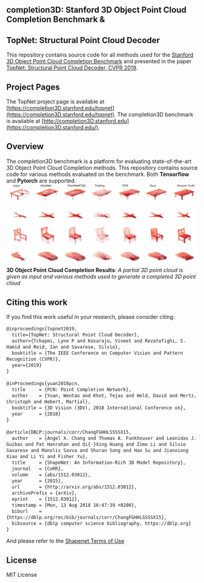 ## completion3D: Stanford 3D Object Point Cloud Completion Benchmark & 
## TopNet: Structural Point Cloud Decoder

This repository contains source code for all methods used for the [Stanford 3D Object Point Cloud Completion Benchmark](https://www.completion3D.stanford.edu) and presented in the paper [TopNet: Structural Point Cloud Decoder, CVPR 2019](http://arxiv.org/abs/).


## Project Pages

The TopNet project page is available at [https://completion3D.stanford.edu/topnet](https://completion3D.stanford.edu/topnet).
The completion3D benchmark is available at [http://completion3D.stanford.edu](https://completion3D.stanford.edu/).

## Overview

The completion3D benchmark is a platform for evaluating state-of-the-art 3D Object Point Cloud Completion methods. This repository contains source code for various methods evaluated on the benchmark. Both **Tensorflow** and **Pytorch** are supported.
![Overview](imgs/compare_soa_2048_4.jpg)
**3D Object Point Cloud Completion Results**: *A partial 3D point cloud is given as input and various methods used to generate a completed 3D point cloud*


## Citing this work

If you find this work useful in your research, please consider citing:
```
@inproceedings{topnet2019,
  title={TopNet: Structural Point Cloud Decoder},
  author={Tchapmi, Lyne P and Kosaraju, Vineet and Rezatofighi, S. Hamid and Reid, Ian and Savarese, Silvio},
  booktitle = {The IEEE Conference on Computer Vision and Pattern Recognition (CVPR)},
  year={2019}
}

@inProceedings{yuan2018pcn,
  title     = {PCN: Point Completion Network},
  author    = {Yuan, Wentao and Khot, Tejas and Held, David and Mertz, Christoph and Hebert, Martial},
  booktitle = {3D Vision (3DV), 2018 International Conference on},
  year      = {2018}
}

@article{DBLP:journals/corr/ChangFGHHLSSSSX15,
  author    = {Angel X. Chang and Thomas A. Funkhouser and Leonidas J. Guibas and Pat Hanrahan and Qi{-}Xing Huang and Zimo Li and Silvio Savarese and Manolis Savva and Shuran Song and Hao Su and Jianxiong Xiao and Li Yi and Fisher Yu},
  title     = {ShapeNet: An Information-Rich 3D Model Repository},
  journal   = {CoRR},
  volume    = {abs/1512.03012},
  year      = {2015},
  url       = {http://arxiv.org/abs/1512.03012},
  archivePrefix = {arXiv},
  eprint    = {1512.03012},
  timestamp = {Mon, 13 Aug 2018 16:47:39 +0200},
  biburl    = {https://dblp.org/rec/bib/journals/corr/ChangFGHHLSSSSX15},
  bibsource = {dblp computer science bibliography, https://dblp.org}
}
```
And please refer to the [Shapenet Terms of Use](https://www.shapenet.org/terms)


## License

MIT License
